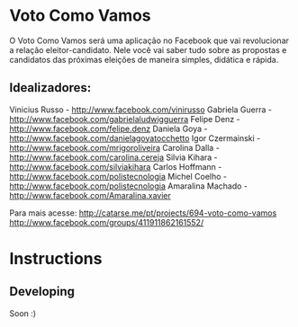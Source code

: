 Voto Como Vamos
================

O Voto Como Vamos será uma aplicação no Facebook que vai revolucionar a relação eleitor-candidato.
Nele você vai saber tudo sobre as propostas e candidatos das próximas eleições de maneira simples, didática e rápida.

Idealizadores:
-------------
Vinicius Russo   - http://www.facebook.com/vinirusso
Gabriela Guerra   - http://www.facebook.com/gabrielaludwigguerra
Felipe Denz       - http://www.facebook.com/felipe.denz
Daniela Goya      - http://www.facebook.com/danielagoyatocchetto
Igor Czermainski  - http://www.facebook.com/mrigoroliveira
Carolina Dalla    - http://www.facebook.com/carolina.cereja
Silvia Kihara     - http://www.facebook.com/silviakihara
Carlos Hoffmann   - http://www.facebook.com/polistecnologia
Michel Coelho     - http://www.facebook.com/polistecnologia
Amaralina Machado - http://www.facebook.com/Amaralina.xavier


Para mais acesse:
http://catarse.me/pt/projects/694-voto-como-vamos
http://www.facebook.com/groups/411911862161552/

Instructions
==========

Developing
----------

Soon :)
